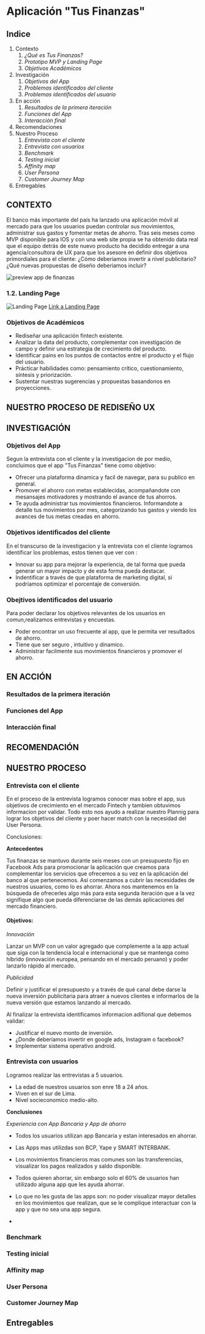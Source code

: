 # Aplicación "Tus Finanzas"

## Indice 
1. Contexto
    1. *¿Qué es  Tus Finanzas?*
    2. *Prototipo MVP y Landing Page*
    3. *Objetivos Académicos*
2. Investigación
    1. *Objetivos del App*
    2. *Problemas identificados del cliente*
    3. *Problemas identificados del usuario*
3. En acción
    1. *Resultados de la primera iteración*
    2. *Funciones del App*
    3. *Interacción final* 
4. Recomendaciones
5. Nuestro Proceso 
   1. *Entrevista con el cliente*
   2. *Entrevista con usuarios*
   3. *Benchmark*
   4. *Testing inicial*
   5. *Affinity map*
   6. *User Persona*
   7. *Customer Journey Map*
6. Entregables


## CONTEXTO

El banco más importante del país ha lanzado una aplicación móvil al mercado para 
que los usuarios puedan controlar sus movimientos, administrar sus gastos y 
fomentar metas de ahorro. Tras seis meses como MVP disponible para IOS y con una
web site propia se ha obtenido data real que el equipo detrás de este nuevo 
producto ha decidido entregar a una agencia/consultora de UX para que los asesore
en definir dos objetivos primordiales para el cliente: ¿Cómo deberiamos invertir a 
nivel publicitario?¿Qué nuevas propuestas de diseño deberiamos incluir?


![preview app de finanzas](https://lh3.googleusercontent.com/WyfUPurRuoXyyeZScQtdLhk063ZozToVlujoljul3TDwJW5KZy3Om_LvuB-TB9IcG2r_BCSpoXtXL-bZjIeGBFxQmL4GYEM2QXnQovq6EvixYaO_Z5-gFMvljM9jye7bVofendMteBI)

### 1.2. Landing Page 

![Landing Page](https://user-images.githubusercontent.com/45070944/54172620-b7996f00-444c-11e9-8996-932c291939a8.png) 
[Link a Landing Page](http://tus-finanzas.pagedemo.co/)

### Objetivos de Académicos

* Rediseñar una aplicación fintech existente.
* Analizar la data del producto, complementar con investigación de campo y definir una estrategia de crecimiento del producto.
* Identificar pains en los puntos de contactos entre el producto y el flujo del usuario.
* Prácticar habilidades como: pensamiento crítico, cuestionamiento, síntesis y priorización.
* Sustentar nuestras sugerencias y propuestas basandonos en proyecciones. 

## NUESTRO PROCESO DE REDISEÑO UX


## INVESTIGACIÓN
### Objetivos del App 
Segun la entrevista con el cliente y la investigacion de por medio, concluimos que  el app "Tus Finanzas" tiene como objetivo:
* Ofrecer una plataforma dinamica y facil de navegar, para su publico en general.
* Promover el ahorro con metas establecidas, acompañandote con mesansajes motivadores y mostrando el avance de tus ahorros. 
* Te ayuda administrar tus movimientos financieros. Informandote a detalle tus movimientos por mes, categorizando tus gastos y viendo los avances de tus metas creadas en ahorro.

### Objetivos identificados del cliente
En el transcurso de la investigacion y la entrevista con el cliente logramos identificar los problemas, estos tienen que ver con :
* Innovar su app para mejorar la experiencia, de tal forma que pueda generar un mayor impacto y de esta forma pueda destacar.
* Indentificar a través de que plataforma de marketing digital, si podríamos optimizar el porcentaje de conversión.

### Obejtivos identificados del usuario 
Para poder declarar los objetivos relevantes de los usuarios en comun,realizamos entrevistas y encuestas.

* Poder encontrar un uso frecuente al app, que le permita ver resultados de ahorro.
*  Tiene que ser seguro , intuitivo y dinamico.  
* Administrar facilmente sus movimientos financieros y promover el ahorro. 

## EN ACCIÓN
### Resultados de la primera iteración
### Funciones del App
### Interacción final 
## RECOMENDACIÓN

## NUESTRO PROCESO

### Entrevista con el cliente
En el proceso de la entrevista logramos conocer mas sobre el app, sus objetivos de crecimiento en el mercado Fintech y tambien obtuvimos informacion por validar. Todo esto nos ayudo a realizar nuestro Plannig para lograr los objetivos del cliente y poer hacer match con la necesidad del User Persona.

Conclusiones:

**Antecedentes**

 Tus finanzas se mantuvo durante seis meses con un presupuesto fijo en Facebook Ads para promocionar la aplicación que creamos para complementar los servicios que ofrecemos a su vez en la aplicación del banco al que pertenecemos. Así comenzamos a cubrir las necesidades de nuestros usuarios, como lo es ahorrar. Ahora nos mantenemos en la búsqueda de ofrecerles algo más para esta segunda iteración que a la vez signifique algo que pueda diferenciarse de las demás aplicaciones del mercado financiero.


#### Objetivos:

*Innovación*

Lanzar un MVP con un valor agregado que complemente a la app actual que siga con la tendencia local e internacional y que se mantenga como híbrido (innovación europea, pensando en el mercado peruano) y poder lanzarlo rápido al mercado.
 
*Publicidad*

Definir y justificar el presupuesto y a través de qué canal debe darse la nueva inversión publicitaria para atraer a nuevos clientes e informarlos de la nueva versión que estamos lanzando al mercado.


Al finalizar la entrevista identificamos informacion adifional  que debemos validar:
* Justificar el nuevo monto de inversión.
* ¿Donde deberíamos invertir en google ads, Instagram o facebook?
* Implementar sistema operativo android.

### Entrevista con usuarios
Logramos realizar las entrevistas a 5 usuarios. 
* La edad de nuestros usuarios son enre 18 a 24 años.
* Viven en el sur de Lima.
* Nivel socieconomico medio-alto.

 **Conclusiones**

*Experiencia con App Bancaria y App de ahorro*

* Todos los usuarios utilizan app Bancaria y estan interesados en ahorrar.  
* Las Apps mas utilizdas son BCP, Yape y SMART INTERBANK.
* Los movimientos financieros mas comunes son las transferencias, visualizar los pagos realizados y saldo disponible.
* Todos quieren ahorrar, sin embargo solo el 60% de usuarios han utilizado alguna app que les ayuda ahorrar.
* Lo que no les gusta de las apps son: no poder visualizar mayor detalles en los movimientos que realizan, que se le complique interactuar con la app y que no sea una app segura. 

*  



### Benchmark
### Testing inicial
### Affinity map
### User Persona
### Customer Journey Map
## Entregables



